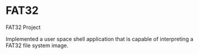 # FAT32
FAT32 Project

Implemented a user space shell application that is capable of interpreting a FAT32 file system image.
